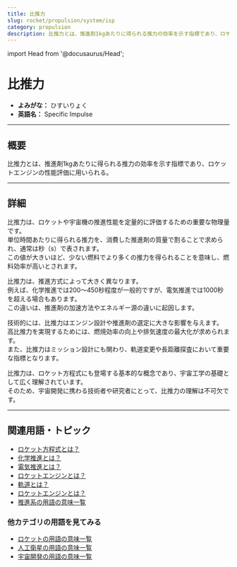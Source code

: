 ```yaml
---
title: 比推力
slug: rocket/propulsion/system/isp
category: propulsion
description: 比推力とは、推進剤1kgあたりに得られる推力の効率を示す指標であり、ロケットエンジンの性能評価に用いられる。
---
```


import Head from '@docusaurus/Head';

<Head>
  <script type="application/ld+json">
    {`{
      "@context": "https://schema.org",
      "@type": "DefinedTerm",
      "name": "比推力",
      "inDefinedTermSet": "https://www.space-portal.org",
      "termCode": "rocket/propulsion/system/isp",
      "description": "比推力とは、推進剤1kgあたりに得られる推力の効率を示す指標であり、ロケットエンジンの性能評価に用いられる。",
      "url": "https://www.space-portal.org/docs/rocket/propulsion/system/isp"
    }`}
  </script>
</Head>

# 比推力

- **よみがな：** ひすいりょく  
- **英語名：** Specific Impulse  

---

## 概要

比推力とは、推進剤1kgあたりに得られる推力の効率を示す指標であり、ロケットエンジンの性能評価に用いられる。

---

## 詳細

比推力は、ロケットや宇宙機の推進性能を定量的に評価するための重要な物理量です。  
単位時間あたりに得られる推力を、消費した推進剤の質量で割ることで求められ、通常は秒（s）で表されます。  
この値が大きいほど、少ない燃料でより多くの推力を得られることを意味し、燃料効率が高いとされます。  

比推力は、推進方式によって大きく異なります。  
例えば、化学推進では200〜450秒程度が一般的ですが、電気推進では1000秒を超える場合もあります。  
この違いは、推進剤の加速方法やエネルギー源の違いに起因します。  

技術的には、比推力はエンジン設計や推進剤の選定に大きな影響を与えます。  
高比推力を実現するためには、燃焼効率の向上や排気速度の最大化が求められます。  
また、比推力はミッション設計にも関わり、軌道変更や長距離探査において重要な指標となります。  

比推力は、ロケット方程式にも登場する基本的な概念であり、宇宙工学の基礎として広く理解されています。  
そのため、宇宙開発に携わる技術者や研究者にとって、比推力の理解は不可欠です。

---

## 関連用語・トピック

- [ロケット方程式とは？](docs/rocket/propulsion/system/rocket-equation)
- [化学推進とは？](docs/rocket/propulsion/type/chemical-propulsion)
- [電気推進とは？](docs/rocket/propulsion/type/electric-propulsion)
- [ロケットエンジンとは？](docs/rocket/propulsion/rocket-engine)
- [軌道とは？](docs/orbit/orbit)
- [ロケットエンジンとは？](docs/rocket/propulsion/rocket-engine)
- [推進系の用語の意味一覧](docs/category/propulsion)

### 他カテゴリの用語を見てみる
- [ロケットの用語の意味一覧](docs/category/rocket)
- [人工衛星の用語の意味一覧](docs/category/satellite)
- [宇宙開発の用語の意味一覧](docs/category/glossary)
